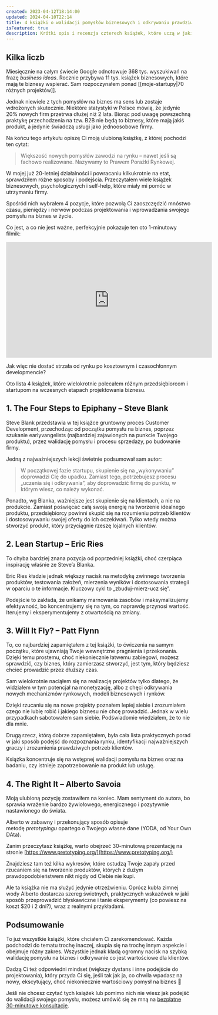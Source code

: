 ```yaml
---
created: 2023-04-12T18:14:00
updated: 2024-04-10T22:14
title: 4 książki o walidacji pomysłów biznesowych i odkrywaniu prawdziwych potrzeb klientów
isFeatured: true
description: Krótki opis i recenzja czterech książek, które uczą w jaki sposób podchodzić do testowania pomysłów biznesowych, odkrywania prawdziwych potrzeb klientów i budowania MVP (Minimum Viable Product).
---
```

## Kilka liczb
Miesięcznie na całym świecie Google odnotowuje 368 tys. wyszukiwań na frazę *business ideas*. Rocznie przybywa 11 tys. książek biznesowych, które mają te biznesy wspierać. Sam rozpoczynałem ponad [[moje-startupy|70 różnych projektów]].

Jednak niewiele z tych pomysłów na biznes ma sens lub zostaje wdrożonych skutecznie. Niektóre statystyki w Polsce mówią, że jedynie 20% nowych firm przetrwa dłużej niż 2 lata. Biorąc pod uwagę powszechną praktykę przechodzenia na tzw. B2B nie będą to biznesy, które mają jakiś produkt, a jedynie świadczą usługi jako jednoosobowe firmy.

Na końcu tego artykułu opiszę Ci moją ulubioną książkę, z której pochodzi ten cytat:

> Większość nowych pomysłów zawodzi na rynku – nawet jeśli są fachowo realizowane. Nazywamy to Prawem Porażki Rynkowej.

W mojej już 20-letniej działalności i powracaniu kilkukrotnie na etat, sprawdziłem różne sposoby i podejścia. Przeczytałem wiele książek biznesowych, psychologicznych i self-help, które miały mi pomóc w utrzymaniu firmy.

Spośród nich wybrałem 4 pozycje, które pozwolą Ci zaoszczędzić mnóstwo czasu, pieniędzy i nerwów podczas projektowania i wprowadzania swojego pomysłu na biznes w życie.

Co jest, a co nie jest ważne, perfekcyjnie pokazuje ten oto 1-minutowy filmik:

<iframe width="560" height="315" src="https://www.youtube.com/embed/yAFQy_0tP5k?si=-AMKGChR0hdYceum" title="YouTube video player" frameborder="0" allow="accelerometer; autoplay; clipboard-write; encrypted-media; gyroscope; picture-in-picture; web-share" referrerpolicy="strict-origin-when-cross-origin" allowfullscreen></iframe>

Jak więc nie dostać strzała od rynku po kosztownym i czasochłonnym developmencie?

Oto lista 4 książek, które wielokrotnie polecałem różnym przedsiębiorcom i startupom na wczesnych etapach projektowania biznesu.

## 1. The Four Steps to Epiphany – Steve Blank

Steve Blank przedstawia w tej książce gruntowny proces Customer Development, przechodząc od początku pomysłu na biznes, poprzez szukanie earlyvangelists (najbardziej zajawionych na punkcie Twojego produktu), przez walidację pomysłu i procesu sprzedaży, po budowanie firmy.

Jedną z najważniejszych lekcji świetnie podsumował sam autor:

> W początkowej fazie startupu, skupienie się na „wykonywaniu” doprowadzi Cię do upadku. Zamiast tego, potrzebujesz procesu „uczenia się i odkrywania”, aby doprowadzić firmę do punktu, w którym wiesz, co należy wykonać.

Ponadto, wg Blanka, ważniejsze jest skupienie się na klientach, a nie na produkcie. Zamiast poświęcać całą swoją energię na tworzenie idealnego produktu, przedsiębiorcy powinni skupić się na rozumieniu potrzeb klientów i dostosowywaniu swojej oferty do ich oczekiwań. Tylko wtedy można stworzyć produkt, który przyciągnie rzeszę lojalnych klientów.

## 2. Lean Startup – Eric Ries

To chyba bardziej znana pozycja od poprzedniej książki, choć czerpiąca inspirację właśnie ze Steve’a Blanka.

Eric Ries kładzie jednak większy nacisk na metodykę zwinnego tworzenia produktów, testowania założeń, mierzenia wyników i dostosowania strategii w oparciu o te informacje. Kluczowy cykl to „zbuduj-mierz-ucz się”.

Podejście to zakłada, że unikamy marnowania zasobów i maksymalizujemy efektywność, bo koncentrujemy się na tym, co naprawdę przynosi wartość. Iterujemy i eksperymentujemy z otwartością na zmiany.

## 3. Will It Fly? – Patt Flynn

To, co najbardziej zapamiętałem z tej książki, to ćwiczenia na samym początku, które ujawniają Twoje wewnętrzne pragnienia i przekonania. Dzięki temu prostemu, choć niekoniecznie łatwemu zabiegowi, możesz sprawdzić, czy biznes, który zamierzasz stworzyć, jest tym, który będziesz chcieć prowadzić przez dłuższy czas.

Sam wielokrotnie naciąłem się na realizację projektów tylko dlatego, że widziałem w tym potencjał na monetyzację, albo z chęci odkrywania nowych mechanizmów rynkowych, modeli biznesowych i rynków.

Dzięki rzucaniu się na nowe projekty poznałem lepiej siebie i zrozumiałem czego nie lubię robić i jakiego biznesu nie chcę prowadzić. Jednak w wielu przypadkach sabotowałem sam siebie. Podświadomie wiedziałem, że to nie dla mnie.

Drugą rzecz, którą dobrze zapamiętałem, była cała lista praktycznych porad w jaki sposób podejść do rozpoznania rynku, identyfikacji najważniejszych graczy i zrozumienia prawdziwych potrzeb klientów.

Książka koncentruje się na wstępnej walidacji pomysłu na biznes oraz na badaniu, czy istnieje zapotrzebowanie na produkt lub usługę.

## 4. The Right It – Alberto Savoia

Moją ulubioną pozycję zostawiłem na koniec. Mam sentyment do autora, bo sprawia wrażenie bardzo żywiołowego, energicznego i pozytywnie nastawionego do świata.

Alberto w zabawny i przekonujący sposób opisuje metodę _pretotypingu_ opartego o Twojego własne dane (YODA, od Your Own DAta).

Zanim przeczytasz książkę, warto obejrzeć 30-minutową prezentację na stronie [https://www.pretotyping.org/](https://www.pretotyping.org/)

Znajdziesz tam też kilka wykresów, które ostudzą Twoje zapały przed rzucaniem się na tworzenie produktów, których z dużym prawdopodobieństwem nikt nigdy od Ciebie nie kupi.

Ale ta książka nie ma służyć jedynie otrzeźwieniu. Oprócz kubła zimnej wody Alberto dostarcza szereg świetnych, praktycznych wskazówek w jaki sposób przeprowadzić błyskawiczne i tanie eksperymenty (co powiesz na koszt $20 i 2 dni?), wraz z realnymi przykładami.

## Podsumowanie

To już wszystkie książki, które chciałem Ci zarekomendować. Każda podchodzi do tematu trochę inaczej, skupia się na trochę innym aspekcie i obejmuje różny zakres. Wszystkie jednak kładą ogromny nacisk na szybką walidację pomysłu na biznes i odkrywanie co jest wartościowe dla klientów.

Dadzą Ci też odpowiedni mindset (większy dystans i inne podejście do projektowania), który przyda Ci się, jeśli tak jak ja, co chwila wpadasz na nowy, ekscytujący, choć niekoniecznie wartościowy pomysł na biznes 🙂

Jeśli nie chcesz czytać tych książek lub pomimo nich nie wiesz jak podejść do walidacji swojego pomysłu, możesz umówić się ze mną na [bezpłatne 30-minutowe konsultacje](https://calendly.com/michal-kukla/30min).
